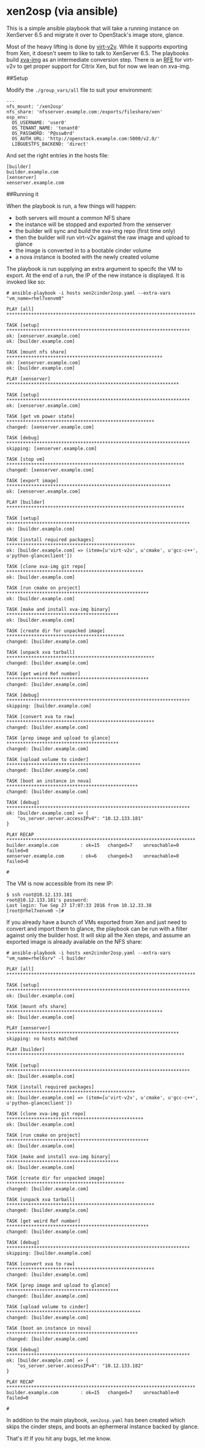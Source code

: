 # xen2osp (via ansible)

This is a simple ansible playbook that will take a running instance on XenServer 6.5 and migrate it over to OpenStack's image store, glance.

Most of the heavy lifting is done by [virt-v2v](http://libguestfs.org/virt-v2v.1.html). While it supports exporting from Xen, it doesn't seem to like to talk to XenServer 6.5. The playbooks build [xva-img](https://github.com/eriklax/xva-img) as an intermediate conversion step. There is an [RFE](https://bugzilla.redhat.com/show_bug.cgi?id=1253593) for virt-v2v to get proper support for Citrix Xen, but for now we lean on xva-img.

##Setup

Modify the `./group_vars/all` file to suit your environment:

```
---
nfs_mount: '/xen2osp'
nfs_share: 'nfsserver.example.com:/exports/fileshare/xen'
osp_env:
  OS_USERNAME: 'user0'
  OS_TENANT_NAME: 'tenant0'
  OS_PASSWORD: 'P@ssw0rd'
  OS_AUTH_URL: 'http://openstack.example.com:5000/v2.0/'
  LIBGUESTFS_BACKEND: 'direct'
```

And set the right entries in the hosts file:

```
[builder]
builder.example.com
[xenserver]
xenserver.example.com
```

##Running it

When the playbook is run, a few things will happen:
- both servers will mount a common NFS share
- the instance will be stopped and exported from the xenserver
- the builder will sync and build the xva-img repo (first time only)
- then the builder will run virt-v2v against the raw image and upload to glance
- the image is converted in to a bootable cinder volume
- a nova instance is booted with the newly created volume

The playbook is run supplying an extra argument to specifc the VM to export. At the end of a run, the IP of the new instance is displayed. It is invoked like so:

```
# ansible-playbook -i hosts xen2cinder2osp.yaml --extra-vars "vm_name=rhel7xenvm0"

PLAY [all] *********************************************************************

TASK [setup] *******************************************************************
ok: [xenserver.example.com]
ok: [builder.example.com]

TASK [mount nfs share] *********************************************************
ok: [xenserver.example.com]
ok: [builder.example.com]

PLAY [xenserver] ***************************************************************

TASK [setup] *******************************************************************
ok: [xenserver.example.com]

TASK [get vm power state] ******************************************************
changed: [xenserver.example.com]

TASK [debug] *******************************************************************
skipping: [xenserver.example.com]

TASK [stop vm] *****************************************************************
changed: [xenserver.example.com]

TASK [export image] ************************************************************
ok: [xenserver.example.com]

PLAY [builder] *****************************************************************

TASK [setup] *******************************************************************
ok: [builder.example.com]

TASK [install required packages] ***********************************************
ok: [builder.example.com] => (item=[u'virt-v2v', u'cmake', u'gcc-c++', u'python-glanceclient'])

TASK [clone xva-img git repo] **************************************************
ok: [builder.example.com]

TASK [run cmake on project] ****************************************************
ok: [builder.example.com]

TASK [make and install xva-img binary] *****************************************
ok: [builder.example.com]

TASK [create dir for unpacked image] *******************************************
changed: [builder.example.com]

TASK [unpack xva tarball] ******************************************************
changed: [builder.example.com]

TASK [get weird Ref number] ****************************************************
changed: [builder.example.com]

TASK [debug] *******************************************************************
skipping: [builder.example.com]

TASK [convert xva to raw] ******************************************************
changed: [builder.example.com]

TASK [prep image and upload to glance] *****************************************
changed: [builder.example.com]

TASK [upload volume to cinder] *************************************************
changed: [builder.example.com]

TASK [boot an instance in nova] ************************************************
changed: [builder.example.com]

TASK [debug] *******************************************************************
ok: [builder.example.com] => {
    "os_server.server.accessIPv4": "10.12.133.181"
}

PLAY RECAP *********************************************************************
builder.example.com        : ok=15   changed=7    unreachable=0    failed=0
xenserver.example.com      : ok=6    changed=3    unreachable=0    failed=0

#
```

The VM is now accessible from its new IP:

```
$ ssh root@10.12.133.181
root@10.12.133.181's password:
Last login: Tue Sep 27 17:07:33 2016 from 10.12.33.38
[root@rhel7xenvm0 ~]#
```

If you already have a bunch of VMs exported from Xen and just need to convert and import them to glance, the playbook can be run with a filter against only the builder host. It will skip all the Xen steps, and assume an exported image is already available on the NFS share:

```
# ansible-playbook -i hosts xen2cinder2osp.yaml --extra-vars "vm_name=rhel6srv" -l builder

PLAY [all] *********************************************************************

TASK [setup] *******************************************************************
ok: [builder.example.com]

TASK [mount nfs share] *********************************************************
ok: [builder.example.com]

PLAY [xenserver] ***************************************************************
skipping: no hosts matched

PLAY [builder] *****************************************************************

TASK [setup] *******************************************************************
ok: [builder.example.com]

TASK [install required packages] ***********************************************
ok: [builder.example.com] => (item=[u'virt-v2v', u'cmake', u'gcc-c++', u'python-glanceclient'])

TASK [clone xva-img git repo] **************************************************
ok: [builder.example.com]

TASK [run cmake on project] ****************************************************
ok: [builder.example.com]

TASK [make and install xva-img binary] *****************************************
ok: [builder.example.com]

TASK [create dir for unpacked image] *******************************************
changed: [builder.example.com]

TASK [unpack xva tarball] ******************************************************
changed: [builder.example.com]

TASK [get weird Ref number] ****************************************************
changed: [builder.example.com]

TASK [debug] *******************************************************************
skipping: [builder.example.com]

TASK [convert xva to raw] ******************************************************
changed: [builder.example.com]

TASK [prep image and upload to glance] *****************************************
changed: [builder.example.com]

TASK [upload volume to cinder] *************************************************
changed: [builder.example.com]

TASK [boot an instance in nova] ************************************************
changed: [builder.example.com]

TASK [debug] *******************************************************************
ok: [builder.example.com] => {
    "os_server.server.accessIPv4": "10.12.133.182"
}

PLAY RECAP *********************************************************************
builder.example.com        : ok=15   changed=7    unreachable=0    failed=0

#
```

In addition to the main playbook, `xen2osp.yaml` has been created which skips the cinder steps, and boots an ephermeral instance backed by glance.

That's it! If you hit any bugs, let me know.


